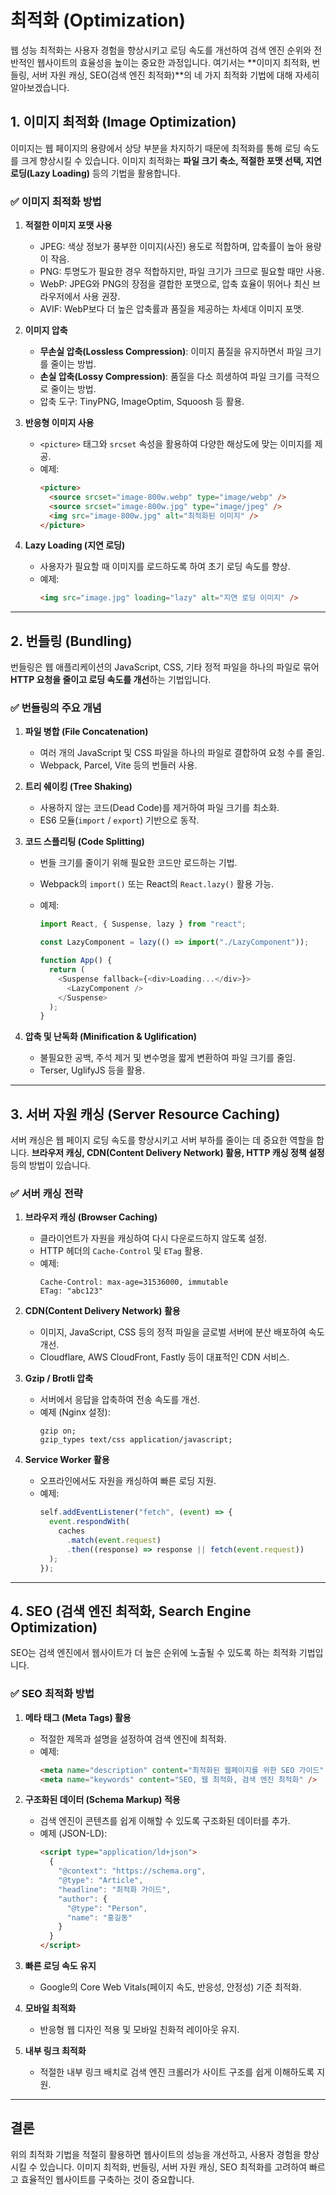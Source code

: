 # 최적화 (Optimization)

웹 성능 최적화는 사용자 경험을 향상시키고 로딩 속도를 개선하여 검색 엔진 순위와 전반적인 웹사이트의 효율성을 높이는 중요한 과정입니다. 여기서는 **이미지 최적화, 번들링, 서버 자원 캐싱, SEO(검색 엔진 최적화)**의 네 가지 최적화 기법에 대해 자세히 알아보겠습니다.

## 1. 이미지 최적화 (Image Optimization)

이미지는 웹 페이지의 용량에서 상당 부분을 차지하기 때문에 최적화를 통해 로딩 속도를 크게 향상시킬 수 있습니다. 이미지 최적화는 **파일 크기 축소, 적절한 포맷 선택, 지연 로딩(Lazy Loading)** 등의 기법을 활용합니다.

### ✅ 이미지 최적화 방법

1. **적절한 이미지 포맷 사용**

   - JPEG: 색상 정보가 풍부한 이미지(사진) 용도로 적합하며, 압축률이 높아 용량이 작음.
   - PNG: 투명도가 필요한 경우 적합하지만, 파일 크기가 크므로 필요할 때만 사용.
   - WebP: JPEG와 PNG의 장점을 결합한 포맷으로, 압축 효율이 뛰어나 최신 브라우저에서 사용 권장.
   - AVIF: WebP보다 더 높은 압축률과 품질을 제공하는 차세대 이미지 포맷.

2. **이미지 압축**

   - **무손실 압축(Lossless Compression)**: 이미지 품질을 유지하면서 파일 크기를 줄이는 방법.
   - **손실 압축(Lossy Compression)**: 품질을 다소 희생하여 파일 크기를 극적으로 줄이는 방법.
   - 압축 도구: TinyPNG, ImageOptim, Squoosh 등 활용.

3. **반응형 이미지 사용**

   - `<picture>` 태그와 `srcset` 속성을 활용하여 다양한 해상도에 맞는 이미지를 제공.
   - 예제:
     ```html
     <picture>
       <source srcset="image-800w.webp" type="image/webp" />
       <source srcset="image-800w.jpg" type="image/jpeg" />
       <img src="image-800w.jpg" alt="최적화된 이미지" />
     </picture>
     ```

4. **Lazy Loading (지연 로딩)**
   - 사용자가 필요할 때 이미지를 로드하도록 하여 초기 로딩 속도를 향상.
   - 예제:
     ```html
     <img src="image.jpg" loading="lazy" alt="지연 로딩 이미지" />
     ```

---

## 2. 번들링 (Bundling)

번들링은 웹 애플리케이션의 JavaScript, CSS, 기타 정적 파일을 하나의 파일로 묶어 **HTTP 요청을 줄이고 로딩 속도를 개선**하는 기법입니다.

### ✅ 번들링의 주요 개념

1. **파일 병합 (File Concatenation)**

   - 여러 개의 JavaScript 및 CSS 파일을 하나의 파일로 결합하여 요청 수를 줄임.
   - Webpack, Parcel, Vite 등의 번들러 사용.

2. **트리 쉐이킹 (Tree Shaking)**

   - 사용하지 않는 코드(Dead Code)를 제거하여 파일 크기를 최소화.
   - ES6 모듈(`import` / `export`) 기반으로 동작.

3. **코드 스플리팅 (Code Splitting)**

   - 번들 크기를 줄이기 위해 필요한 코드만 로드하는 기법.
   - Webpack의 `import()` 또는 React의 `React.lazy()` 활용 가능.
   - 예제:

     ```js
     import React, { Suspense, lazy } from "react";

     const LazyComponent = lazy(() => import("./LazyComponent"));

     function App() {
       return (
         <Suspense fallback={<div>Loading...</div>}>
           <LazyComponent />
         </Suspense>
       );
     }
     ```

4. **압축 및 난독화 (Minification & Uglification)**
   - 불필요한 공백, 주석 제거 및 변수명을 짧게 변환하여 파일 크기를 줄임.
   - Terser, UglifyJS 등을 활용.

---

## 3. 서버 자원 캐싱 (Server Resource Caching)

서버 캐싱은 웹 페이지 로딩 속도를 향상시키고 서버 부하를 줄이는 데 중요한 역할을 합니다. **브라우저 캐싱, CDN(Content Delivery Network) 활용, HTTP 캐싱 정책 설정** 등의 방법이 있습니다.

### ✅ 서버 캐싱 전략

1. **브라우저 캐싱 (Browser Caching)**

   - 클라이언트가 자원을 캐싱하여 다시 다운로드하지 않도록 설정.
   - HTTP 헤더의 `Cache-Control` 및 `ETag` 활용.
   - 예제:
     ```
     Cache-Control: max-age=31536000, immutable
     ETag: "abc123"
     ```

2. **CDN(Content Delivery Network) 활용**

   - 이미지, JavaScript, CSS 등의 정적 파일을 글로벌 서버에 분산 배포하여 속도 개선.
   - Cloudflare, AWS CloudFront, Fastly 등이 대표적인 CDN 서비스.

3. **Gzip / Brotli 압축**

   - 서버에서 응답을 압축하여 전송 속도를 개선.
   - 예제 (Nginx 설정):
     ```nginx
     gzip on;
     gzip_types text/css application/javascript;
     ```

4. **Service Worker 활용**
   - 오프라인에서도 자원을 캐싱하여 빠른 로딩 지원.
   - 예제:
     ```js
     self.addEventListener("fetch", (event) => {
       event.respondWith(
         caches
           .match(event.request)
           .then((response) => response || fetch(event.request))
       );
     });
     ```

---

## 4. SEO (검색 엔진 최적화, Search Engine Optimization)

SEO는 검색 엔진에서 웹사이트가 더 높은 순위에 노출될 수 있도록 하는 최적화 기법입니다.

### ✅ SEO 최적화 방법

1. **메타 태그 (Meta Tags) 활용**

   - 적절한 제목과 설명을 설정하여 검색 엔진에 최적화.
   - 예제:
     ```html
     <meta name="description" content="최적화된 웹페이지를 위한 SEO 가이드" />
     <meta name="keywords" content="SEO, 웹 최적화, 검색 엔진 최적화" />
     ```

2. **구조화된 데이터 (Schema Markup) 적용**

   - 검색 엔진이 콘텐츠를 쉽게 이해할 수 있도록 구조화된 데이터를 추가.
   - 예제 (JSON-LD):
     ```html
     <script type="application/ld+json">
       {
         "@context": "https://schema.org",
         "@type": "Article",
         "headline": "최적화 가이드",
         "author": {
           "@type": "Person",
           "name": "홍길동"
         }
       }
     </script>
     ```

3. **빠른 로딩 속도 유지**

   - Google의 Core Web Vitals(페이지 속도, 반응성, 안정성) 기준 최적화.

4. **모바일 최적화**

   - 반응형 웹 디자인 적용 및 모바일 친화적 레이아웃 유지.

5. **내부 링크 최적화**
   - 적절한 내부 링크 배치로 검색 엔진 크롤러가 사이트 구조를 쉽게 이해하도록 지원.

---

## 결론

위의 최적화 기법을 적절히 활용하면 웹사이트의 성능을 개선하고, 사용자 경험을 향상시킬 수 있습니다. 이미지 최적화, 번들링, 서버 자원 캐싱, SEO 최적화를 고려하여 빠르고 효율적인 웹사이트를 구축하는 것이 중요합니다.
